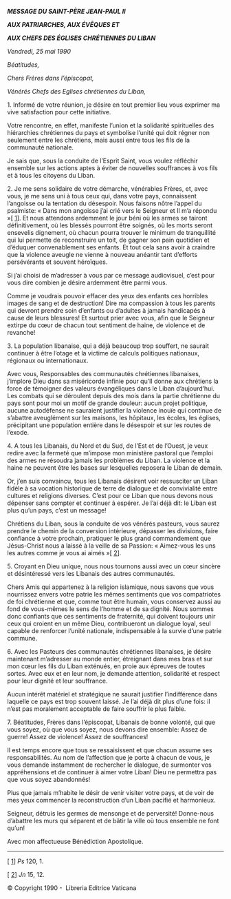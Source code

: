 ***MESSAGE DU SAINT-PÈRE JEAN-PAUL II***

***AUX PATRIARCHES, AUX ÉVÊQUES ET***

***AUX CHEFS DES ÉGLISES CHRÉTIENNES DU LIBAN***

*Vendredi, 25 mai 1990*

*Béatitudes,*

*Chers Frères dans l’épiscopat,*

*Vénérés Chefs des Eglises chrétiennes du Liban,*

1\. Informé de votre réunion, je désire en tout premier lieu vous exprimer ma vive satisfaction pour cette initiative.

Votre rencontre, en effet, manifeste l’union et la solidarité spirituelles des hiérarchies chrétiennes du pays et symbolise l’unité qui doit régner non seulement entre les chrétiens, mais aussi entre tous les fils de la communauté nationale.

Je sais que, sous la conduite de l’Esprit Saint, vous voulez réfléchir ensemble sur les actions aptes à éviter de nouvelles souffrances à vos fils et à tous les citoyens du Liban.

2\. Je me sens solidaire de votre démarche, vénérables Frères, et, avec vous, je me sens uni à tous ceux qui, dans votre pays, connaissent l’angoisse ou la tentation du désespoir. Nous faisons nôtre l’appel du psalmiste: « Dans mon angoisse j’ai crié vers le Seigneur et Il m’a répondu »\[ [1](#_ftn1 "")\]. Et nous attendons ardemment le jour béni où les armes se tairont définitivement, où les blessés pourront être soignés, où les morts seront ensevelis dignement, où chacun pourra trouver le minimum de tranquillité qui lui permette de reconstruire un toit, de gagner son pain quotidien et d’éduquer convenablement ses enfants. Et tout cela sans avoir à craindre que la violence aveugle ne vienne à nouveau anéantir tant d’efforts persévérants et souvent héroïques.

Si j’ai choisi de m’adresser à vous par ce message audiovisuel, c’est pour vous dire combien je désire ardemment être parmi vous.

Comme je voudrais pouvoir effacer des yeux des enfants ces horribles images de sang et de destruction! Dire ma compassion à tous les parents qui devront prendre soin d’enfants ou d’adultes à jamais handicapés à cause de leurs blessures! Et surtout prier avec vous, afin que le Seigneur extirpe du cœur de chacun tout sentiment de haine, de violence et de revanche!

3\. La population libanaise, qui a déjà beaucoup trop souffert, ne saurait continuer à être l’otage et la victime de calculs politiques nationaux, régionaux ou internationaux.

Avec vous, Responsables des communautés chrétiennes libanaises, j’implore Dieu dans sa miséricorde infinie pour qu’Il donne aux chrétiens la force de témoigner des valeurs évangéliques dans le Liban d’aujourd’hui. Les combats qui se déroulent depuis des mois dans la partie chrétienne du pays sont pour moi un motif de grande douleur: aucun projet politique, aucune autodéfense ne sauraient justifier la violence inouïe qui continue de s’abattre aveuglément sur les maisons, les hôpitaux, les écoles, les églises, précipitant une population entière dans le désespoir et sur les routes de l’exode.

4\. A tous les Libanais, du Nord et du Sud, de l’Est et de l’Ouest, je veux redire avec la fermeté que m’impose mon ministère pastoral que l’emploi des armes ne résoudra jamais les problèmes du Liban. La violence et la haine ne peuvent être les bases sur lesquelles reposera le Liban de demain.

Or, j’en suis convaincu, tous les Libanais désirent voir ressusciter un Liban fidèle à sa vocation historique de terre de dialogue et de convivialité entre cultures et religions diverses. C’est pour ce Liban que nous devons nous dépenser sans compter et continuer à espérer. Je l’ai déjà dit: le Liban est plus qu’un pays, c’est un message!

Chrétiens du Liban, sous la conduite de vos vénérés pasteurs, vous saurez prendre le chemin de la conversion intérieure, dépasser les divisions, faire confiance à votre prochain, pratiquer le plus grand commandement que Jésus-Christ nous a laissé à la veille de sa Passion: « Aimez-vous les uns les autres comme je vous ai aimés »\[ [2](#_ftn2 "")\].

5\. Croyant en Dieu unique, nous nous tournons aussi avec un cœur sincère et désintéressé vers les Libanais des autres communautés.

Chers Amis qui appartenez à la religion islamique, nous savons que vous nourrissez envers votre patrie les mêmes sentiments que vos compatriotes de foi chrétienne et que, comme tout être humain, vous conservez aussi au fond de vous-mêmes le sens de l’homme et de sa dignité. Nous sommes donc confiants que ces sentiments de fraternité, qui doivent toujours unir ceux qui croient en un même Dieu, contribueront un dialogue loyal, seul capable de renforcer l’unité nationale, indispensable à la survie d’une patrie commune.

6\. Avec les Pasteurs des communautés chrétiennes libanaises, je désire maintenant m’adresser au monde entier, étreignant dans mes bras et sur mon cœur les fils du Liban exténués, en proie aux épreuves de toutes sortes. Avec eux et en leur nom, je demande attention, solidarité et respect pour leur dignité et leur souffrance.

Aucun intérêt matériel et stratégique ne saurait justifier l’indifférence dans laquelle ce pays est trop souvent laissé. Je l’ai déjà dit plus d’une fois: il n’est pas moralement acceptable de faire souffrir le plus faible.

7\. Béatitudes, Frères dans l’épiscopat, Libanais de bonne volonté, qui que vous soyez, où que vous soyez, nous devons dire ensemble: Assez de guerre! Assez de violence! Assez de souffrances!

Il est temps encore que tous se ressaisissent et que chacun assume ses responsabilités. Au nom de l’affection que je porte à chacun de vous, je vous demande instamment de rechercher le dialogue, de surmonter vos appréhensions et de continuer à aimer votre Liban! Dieu ne permettra pas que vous soyez abandonnés!

Plus que jamais m’habite le désir de venir visiter votre pays, et de voir de mes yeux commencer la reconstruction d’un Liban pacifié et harmonieux.

Seigneur, détruis les germes de mensonge et de perversité! Donne-nous d’abattre les murs qui séparent et de bâtir la ville où tous ensemble ne font qu’un!

Avec mon affectueuse Bénédiction Apostolique.

* * *

\[ [1](#_ftnref1 "")\] *Ps* 120, 1.

\[ [2](#_ftnref2 "")\] *Jn* 15, 12.

© Copyright 1990 -  Libreria Editrice Vaticana